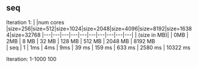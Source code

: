 ## seq



<!--
Iteration: 1
|algorithm |num cores |size=1000|size=6000|size=11000|size=16000|size=21000|size=26000|
|---|---|---|---|---|---|---|---|
|  seq | 1  |  9ms |328ms |1171ms  | 2457ms  |4257ms|6466ms|
| seq_optimized |1   |   |   |   |
| omp  | 1  |   |   |   |
| mpi|||||)-->


Iteration 1:
| |num cores |size=256|size=512|size=1024|size=2048|size=4096|size=8192|size=16384|size=32768
|---|---|---|---|---|---|---|---|---|---|
| (size in MB)|         | 0MB     | 2MB   | 8 MB    | 32 MB   |  128 MB | 512 MB  | 2048 MB  | 8192 MB      
|  seq     | 1        | 1ms     | 4ms   | 9ms     | 39 ms   |  159 ms | 633 ms  | 2580 ms  | 10322 ms

Iteration: 1-1000 100
